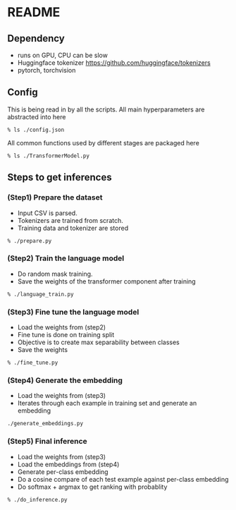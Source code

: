 # README

## Dependency
- runs on GPU, CPU can be slow
- Huggingface tokenizer https://github.com/huggingface/tokenizers
- pytorch, torchvision

## Config 
This is being read in by all the scripts. All main hyperparameters are abstracted into here

```
% ls ./config.json
```

All common functions used by different stages are packaged here
```
% ls ./TransformerModel.py
```

## Steps to get inferences 

### (Step1) Prepare the dataset
- Input CSV is parsed. 
- Tokenizers are trained from scratch.  
- Training data and tokenizer are stored 

```
% ./prepare.py
```

### (Step2) Train the language model
- Do random mask training.
- Save the weights of the transformer component after training

```
% ./language_train.py
```

### (Step3) Fine tune the language model
- Load the weights from (step2)
- Fine tune is done on training split
- Objective is to create max separability between classes
- Save the weights

```
% ./fine_tune.py
```

### (Step4) Generate the embedding 
- Load the weights from (step3)
- Iterates through each example in training set and generate an embedding

```
./generate_embeddings.py
```

### (Step5) Final inference
- Load the weights from (step3)
- Load the embeddings from (step4)
- Generate per-class embedding
- Do a cosine compare of each test example against per-class embedding
- Do softmax + argmax to get ranking with probablity

```
% ./do_inference.py
```
